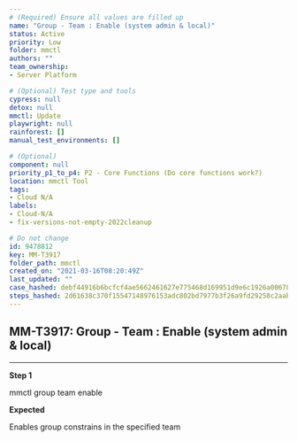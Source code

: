 ```yaml
---
# (Required) Ensure all values are filled up
name: "Group - Team : Enable (system admin & local)"
status: Active
priority: Low
folder: mmctl
authors: ""
team_ownership: 
- Server Platform

# (Optional) Test type and tools
cypress: null
detox: null
mmctl: Update
playwright: null
rainforest: []
manual_test_environments: []

# (Optional)
component: null
priority_p1_to_p4: P2 - Core Functions (Do core functions work?)
location: mmctl Tool
tags: 
- Cloud N/A
labels: 
- Cloud-N/A
- fix-versions-not-empty-2022cleanup

# Do not change
id: 9478812
key: MM-T3917
folder_path: mmctl
created_on: "2021-03-16T08:20:49Z"
last_updated: ""
case_hashed: debf44916b6bcfcf4ae5662461627e775468d169951d9e6c1926a0067871e75b70515ee77b2c22b0382af9eb1dbc0924
steps_hashed: 2d61638c370f15547148976153adc802bd7977b3f26a9fd29258c2aabfa700b53b173a16b90c86b964df6aa5fce18c37
---
```


## MM-T3917: Group - Team : Enable (system admin & local)

---

**Step 1**

mmctl group team enable

**Expected**

Enables group constrains in the specified team
